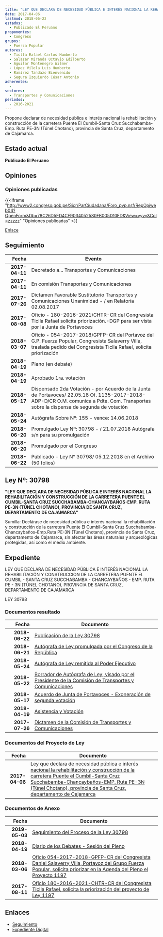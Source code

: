 ```yaml
---
title: "LEY QUE DECLARA DE NECESIDAD PÚBLICA E INTERÉS NACIONAL LA REHABILITACIÓN Y CONSTRUCCIÓN DE LA CARRETERA PUENTE EL CUMBIL-SANTA CRUZ SUCCHABAMBA-CHANCAYBAÑOS-EMP.RUTA PE-3N (TÚNEL CHOTANO), PROVINCIA DE SANTA CRUZ, DEPARTAMENTO DE CAJAMARCA"
date: 2017-04-06
lastmod: 2018-06-22
estados: 
  - Publicado El Peruano
proponentes: 
  - Congreso
grupos: 
  - Fuerza Popular
autores: 
  - Ticlla Rafael Carlos Humberto
  - Salazar Miranda Octavio Edilberto
  - Aguilar Montenegro Wilmer
  - López Vilela Luis Humberto
  - Ramírez Tandazo Bienvenido
  - Segura Izquierdo César Antonio
adherentes: 
  - 
sectores: 
  - Transportes y Comunicaciones
periodos: 
  - 2016-2021
---
```


Propone declarar de necesidad pública e interés nacional la rehabilitación y construcción de la carretera Puente El Cumbil-Santa Cruz Succhabamba-Emp. Ruta PE-3N (Túnel Chotano), provincia de Santa Cruz, departamento de Cajamarca.


## Estado actual

**Publicado El Peruano**

## Opiniones

### Opiniones publicadas

{{<iframe "http://www2.congreso.gob.pe/Sicr/ParCiudadana/Foro_pvp.nsf/RepOpiweb04?OpenForm&Db=78C26D5ED4CF9034052580FB005D10FD&View=yyyy&Col=zzzzz" "Opiniones publicadas" >}}

[Enlace](http://www2.congreso.gob.pe/Sicr/ParCiudadana/Foro_pvp.nsf/RepOpiweb04?OpenForm&Db=78C26D5ED4CF9034052580FB005D10FD&View=yyyy&Col=zzzzz)

## Seguimiento

| Fecha | Evento |
|------:|--------|
| **2017-04-11** | Decretado a... Transportes y Comunicaciones|
| **2017-04-11** | En comisión Transportes y Comunicaciones|
| **2017-07-26** | Dictamen Favorable Sustitutorio Transportes y Comunicaciones Unanimidad - / en Relatoría 02.08.2017|
| **2017-08-08** | Oficio - 180-2016-2021/CHTR-CR del Congresista Ticlla Rafael solicita priorización.-DGP para ser vista por la Junta de Portavoces|
| **2018-03-07** | Oficio - 054-2017-2018/GPFP-CR del Portavoz del G.P. Fuerza Popular, Congresista Salaverry Villa, traslada pedido del Congresista Ticlla Rafael, solicita priorización|
| **2018-04-19** | Pleno (en debate)|
| **2018-04-19** | Aprobado 1ra. votación|
| **2018-05-17** | Dispensado 2da Votación - por Acuerdo de la Junta de Portavoces/ 22.05.18 Of. 1135-2017-2018-ADP-D/CR O.M. comunica a Pdte. Com. Transportes sobre la dispensa de segunda de votación|
| **2018-05-24** | Autógrafa Sobre Nº: 155 - vence: 14.06.2018|
| **2018-06-20** | Promulgado Ley Nº: 30798 - / 21.07.2018 Autógrafa s/n para su promulgación|
| **2018-06-20** | Promulgado por el Congreso|
| **2018-06-22** | Publicado - Ley N° 30798/ 05.12.2018 en el Archivo (50 folios)|

## Ley Nº: 30798

**"LEY QUE DECLARA DE NECESIDAD PÚBLICA E INTERÉS NACIONAL LA REHABILITACIÓN Y CONSTRUCCIÓN DE LA CARRETERA PUENTE EL CUMBIL-SANTA CRUZ SUCCHABAMBA-CHANCAYBAÑOS-EMP. RUTA PE-3N (TÚNEL CHOTANO), PROVINCIA DE SANTA CRUZ, DEPARTAMENTO DE CAJAMARCA"**

Sumilla: Declárase de necesidad pública e interés nacional la rehabilitación y construcción de la carretera Puente El Cumbil-Santa Cruz Succhabamba-Chancaybaños-Emp.Ruta PE-3N (Túnel Chotano), provincia de Santa Cruz, departamento de Cajamarca, sin afectar las áreas naturales y arqueológicas protegidas, así como el medio ambiente.


## Expediente

LEY QUE DECLARA DE NECESIDAD PÚBLICA E INTERÉS NACIONAL LA REHABILITACIÓN Y CONSTRUCCIÓN DE LA CARRETERA PUENTE EL CUMBIL - SANTA CRUZ SUCCHABAMBA - CHANCAYBAÑOS - EMP. RUTA PE - 3N (TÚNEL CHOTANO), PROVINCIA DE SANTA CRUZ, DEPARTAMENTO DE CAJAMARCA

LEY 30798


### Documentos resultado

| Fecha | Documento |
|------:|--------|
| **2018-06-22** | [Publicación de la Ley 30798](http://www.leyes.congreso.gob.pe/Documentos/2016_2021/ADLP/Normas_Legales/30798-LEY.pdf) |
| **2018-06-21** | [Autógrafa de Ley promulgada por el Congreso de la República](http://www.leyes.congreso.gob.pe/Documentos/2016_2021/Autografas/Ley_y_de_Resolucion_Legislativa/AU01197_20180621.pdf) |
| **2018-05-24** | [Autógrafa de Ley remitida al Poder Ejecutivo](http://www.leyes.congreso.gob.pe/Documentos/2016_2021/Autografas/Ley_y_de_Resolucion_Legislativa/AU01197_20180524.pdf) |
| **2018-05-22** | [Borrador de Autógrafa de Ley, visado por el Presidente de la Comisión de Transportes y Comunicaciones](http://www.leyes.congreso.gob.pe/Documentos/2016_2021/Texto_Borrador_de_Autografa/BAU01197_20180522.pdf) |
| **2018-05-17** | [Acuerdo de Junta de Portavoces - Exoneración de segunda votación](http://www.leyes.congreso.gob.pe/Documentos/2016_2021/Acuerdos/Junta_Portavoces/AJP01197_20180517.pdf) |
| **2018-04-19** | [Asistencia y Votación](http://www.leyes.congreso.gob.pe/Documentos/2016_2021/Asistencia_y_Votacion/Proyectos_de_Ley/AV01197_20180419.pdf) |
| **2017-07-26** | [Dictamen de la Comisión de Transportes y Comunicaciones](http://www.leyes.congreso.gob.pe/Documentos/2016_2021/Dictamenes/Proyectos_de_Ley/01197DC23MAY_20170726.pdf) |

### Documentos del Proyecto de Ley

| Fecha | Documento |
|------:|--------|
| **2017-04-06** | [Ley que declara de necesidad pública e interés nacional la rehabilitación y construcción de la carretera Puente el Cumbil-Santa Cruz Succhabamba-Chancaybaños-EMP. Ruta PE-3N (Túnel Chotano), provincia de Santa Cruz, departamento de Cajamarca](http://www.leyes.congreso.gob.pe/Documentos/2016_2021/Proyectos_de_Ley_y_de_Resoluciones_Legislativas/PL0119720170406.pdf) |

### Documentos de Anexo

| Fecha | Documento |
|------:|--------|
| **2019-05-03** | [Seguimiento del Proceso de la Ley 30798](http://www.leyes.congreso.gob.pe/Documentos/2016_2021/Seguimiento_de_Proyectos_de_Ley/01197PL_20190503.pdf) |
| **2018-04-19** | [Diario de los Debates - Sesión del Pleno](http://www.leyes.congreso.gob.pe/Documentos/2016_2021/ADLP/Diario_Debates/30798-TDD.pdf) |
| **2018-03-06** | [Oficio 054-2017-2018-GPFP-CR del Congresista Daniel Salaverry Villa, Portavoz del Grupo Fuerza Popular, solicita priorizar en la Agenda del Pleno el Proyecto 1197](http://www.leyes.congreso.gob.pe/Documentos/2016_2021/Oficios/Grupos_Parlamentarios/OFICIO-054-2017-2018-GPFP-CR.pdf) |
| **2017-08-11** | [Oficio 180-2016-2021-CHTR-CR del Congresista Ticlla Rafael, solicita la priorización del proyecto de Ley 1197](http://www.leyes.congreso.gob.pe/Documentos/2016_2021/Oficios/Congresistas/OFICIO-180_2016-2021-CHTR-CR.pdf) |

## Enlaces 

- [Seguimiento](http://www2.congreso.gob.pe/Sicr/TraDocEstProc/CLProLey2016.nsf/f7fff46988ca05b1052578e100829cc7/7ea2cac95b3ca469052580fb005d471b?OpenDocument)
- [Expediente Digital](http://www2.congreso.gob.pehttp://www2.congreso.gob.pe/Sicr/TraDocEstProc/CLProLey2016.nsf/f7fff46988ca05b1052578e100829cc7/7ea2cac95b3ca469052580fb005d471b?OpenDocument&Click=05257FB7005EB655.eb71d0cf91d8294e05256cdf006b5706/$Body/0.1C6C)
